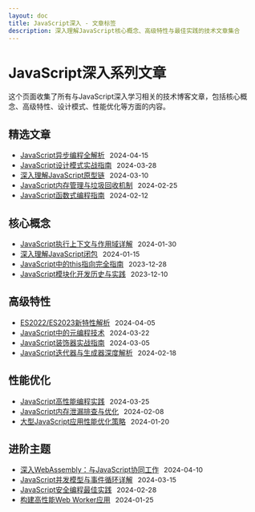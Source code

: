 ```yaml
---
layout: doc
title: JavaScript深入 - 文章标签
description: 深入理解JavaScript核心概念、高级特性与最佳实践的技术文章集合
---
```


# JavaScript深入系列文章

这个页面收集了所有与JavaScript深入学习相关的技术博客文章，包括核心概念、高级特性、设计模式、性能优化等方面的内容。

## 精选文章

- [JavaScript异步编程全解析](/basic/JavaScript/javascript-async-programming) <span class="date">2024-04-15</span>
- [JavaScript设计模式实战指南](/basic/JavaScript/javascript-design-patterns) <span class="date">2024-03-28</span>
- [深入理解JavaScript原型链](/basic/JavaScript/javascript-prototype-chain) <span class="date">2024-03-10</span>
- [JavaScript内存管理与垃圾回收机制](/basic/JavaScript/javascript-memory-management) <span class="date">2024-02-25</span>
- [JavaScript函数式编程指南](/basic/JavaScript/javascript-functional-programming) <span class="date">2024-02-12</span>

## 核心概念

- [JavaScript执行上下文与作用域详解](/basic/JavaScript/javascript-execution-context) <span class="date">2024-01-30</span>
- [深入理解JavaScript闭包](/basic/JavaScript/javascript-closures) <span class="date">2024-01-15</span>
- [JavaScript中的this指向完全指南](/basic/JavaScript/javascript-this-keyword) <span class="date">2023-12-28</span>
- [JavaScript模块化开发历史与实践](/basic/JavaScript/javascript-modules) <span class="date">2023-12-10</span>

## 高级特性

- [ES2022/ES2023新特性解析](/basic/JavaScript/javascript-es2023-features) <span class="date">2024-04-05</span>
- [JavaScript中的元编程技术](/basic/JavaScript/javascript-metaprogramming) <span class="date">2024-03-22</span>
- [JavaScript装饰器实战指南](/basic/JavaScript/javascript-decorators) <span class="date">2024-03-05</span>
- [JavaScript迭代器与生成器深度解析](/basic/JavaScript/javascript-iterators-generators) <span class="date">2024-02-18</span>

## 性能优化

- [JavaScript高性能编程实践](/basic/JavaScript/javascript-performance-best-practices) <span class="date">2024-03-25</span>
- [JavaScript内存泄漏排查与优化](/basic/JavaScript/javascript-memory-leaks) <span class="date">2024-02-08</span>
- [大型JavaScript应用性能优化策略](/basic/JavaScript/large-scale-javascript-optimization) <span class="date">2024-01-20</span>

## 进阶主题

- [深入WebAssembly：与JavaScript协同工作](/basic/JavaScript/webassembly-javascript-integration) <span class="date">2024-04-10</span>
- [JavaScript并发模型与事件循环详解](/basic/JavaScript/javascript-concurrency-event-loop) <span class="date">2024-03-15</span>
- [JavaScript安全编程最佳实践](/basic/JavaScript/javascript-security-best-practices) <span class="date">2024-02-28</span>
- [构建高性能Web Worker应用](/basic/JavaScript/javascript-web-workers) <span class="date">2024-01-25</span>

<style>
.date {
  color: var(--vp-c-text-2);
  font-size: 0.85rem;
  margin-left: 6px;
}
</style> 